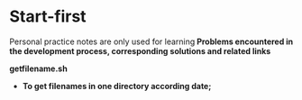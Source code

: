 # Start-first
Personal practice notes are only used for learning<b>
Problems encountered in the development process, corresponding solutions and related links 

getfilename.sh
- To get filenames in one directory according date; 

